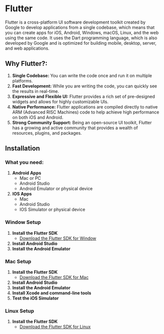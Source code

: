 # Flutter

Flutter is a cross-platform UI software development toolkit created by Google to develop applications from a single codebase, which means that you can create apps for iOS, Android, Windows, macOS, Linux, and the web using the same code. It uses the Dart programming language, which is also developed by Google and is optimized for building mobile, desktop, server, and web applications.

## Why Flutter?:

1. **Single Codebase:** You can write the code once and run it on multiple platforms.
2. **Fast Development:** While you are writing the code, you can quickly see the results in real-time.
3. **Expressive and Flexible UI:** Flutter provides a rich set of pre-designed widgets and allows for highly customizable UIs.
4. **Native Performance:** Flutter applications are compiled directly to native ARM (Advanced RISC Machines) code to help achieve high performance on both iOS and Android.
5. **Strong Community Support:** Being an open-source UI toolkit, Flutter has a growing and active community that provides a wealth of resources, plugins, and packages.

## Installation

### What you need:
1. **Android Apps**
   - Mac or PC
   - Android Studio
   - Android Emulator or physical device
2. **IOS Apps**
   - Mac
   - Android Studio
   - IOS Simulator or physical device

### Window Setup
1. **Install the Flutter SDK**
   -  [Download the Flutter SDK for Window](https://docs.flutter.dev/get-started/install/windows)
2. **Install Android Studio**
3. **Install the Android Emulator**


### Mac Setup
1. **Install the Flutter SDK**
   - [Download the Flutter SDK for Mac](https://docs.flutter.dev/get-started/install/macos)
2. **Install Android Studio**
3. **Install the Android Emulator**
4. **Install Xcode and command-line tools**
5. **Test the iOS Simulator**

### Linux Setup
1. **Install the Flutter SDK**
   - [Download the Flutter SDK for Linux](https://docs.flutter.dev/get-started/install/linux)